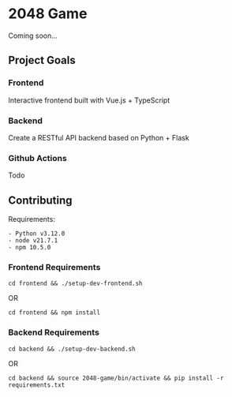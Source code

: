 # 2048 Game

Coming soon...

## Project Goals

### Frontend

Interactive frontend built with Vue.js + TypeScript

### Backend

Create a RESTful API backend based on Python + Flask

### Github Actions

Todo

## Contributing

Requirements:

    - Python v3.12.0
    - node v21.7.1
    - npm 10.5.0

### Frontend Requirements

```cd frontend && ./setup-dev-frontend.sh```

OR

```cd frontend && npm install```

### Backend Requirements

```cd backend && ./setup-dev-backend.sh```

OR

```cd backend && source 2048-game/bin/activate && pip install -r requirements.txt```
